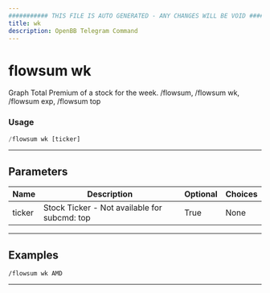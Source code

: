 ```yaml
---
########### THIS FILE IS AUTO GENERATED - ANY CHANGES WILL BE VOID ###########
title: wk
description: OpenBB Telegram Command
---
```


# flowsum wk

Graph Total Premium of a stock for the week. /flowsum, /flowsum wk, /flowsum exp, /flowsum top

### Usage

```python wordwrap
/flowsum wk [ticker]
```

---

## Parameters

| Name | Description | Optional | Choices |
| ---- | ----------- | -------- | ------- |
| ticker | Stock Ticker - Not available for subcmd: top | True | None |


---

## Examples

```
/flowsum wk AMD
```
---

